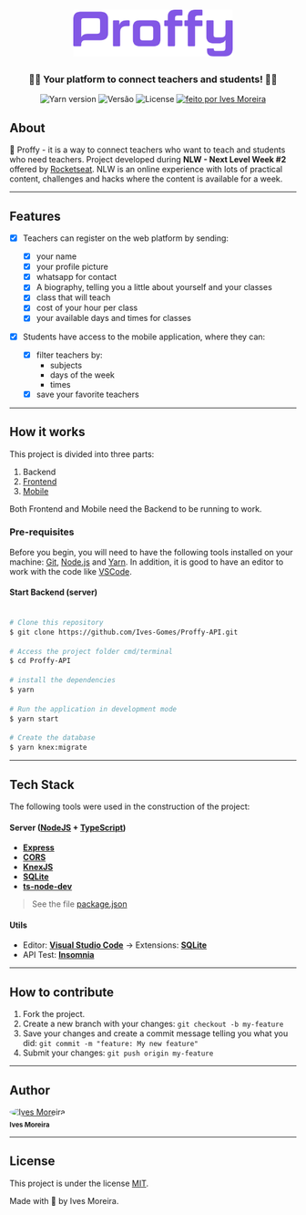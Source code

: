 <h1 align = "center">
   <img src="./logo.png" alt="Proffy" width="280"/>
</h1>

<h3 align = "center">
    👩‍🎓 Your platform to connect teachers and students! 🧑‍🎓
</h3>

<p align = "center">
  <img alt = "Yarn version" src = "https://img.shields.io/badge/yarn-v1.22.4-blue">

  <img alt = "Versão" src = "https://img.shields.io/badge/version-1.0.0-red">
    
   <img alt = "License" src = "https://img.shields.io/badge/license-MIT-brightgreen">

  <a href="https://www.linkedin.com/in/ives-moreira-8871b318a/">
    <img alt = "feito por Ives Moreira" src = "https://img.shields.io/badge/made by-Ives Moreira-blueviolet">
  </a>
</p>

## About

📖 Proffy - it is a way to connect teachers who want to teach and students who need teachers.
Project developed during **NLW - Next Level Week #2** offered by [Rocketseat](https://rocketseat.com.br/). NLW is an online experience with lots of practical content, challenges and hacks where the content is available for a week.

---

## Features

- [x] Teachers can register on the web platform by sending:

  - [x] your name
  - [x] your profile picture
  - [x] whatsapp for contact
  - [x] A biography, telling you a little about yourself and your classes
  - [x] class that will teach
  - [x] cost of your hour per class
  - [x] your available days and times for classes

- [x] Students have access to the mobile application, where they can:
  - [x] filter teachers by:
    - subjects
    - days of the week
    - times
  - [x] save your favorite teachers

---

## How it works

This project is divided into three parts:

1. Backend
2. [Frontend](https://github.com/Ives-Gomes/Proffy-React)
3. [Mobile](https://github.com/Ives-Gomes/Proffy-Mobile)

Both Frontend and Mobile need the Backend to be running to work.

### Pre-requisites

Before you begin, you will need to have the following tools installed on your machine:
[Git](https://git-scm.com), [Node.js](https://nodejs.org/en/) and [Yarn](https://yarnpkg.com/). In addition, it is good to have an editor to work with the code like [VSCode](https://code.visualstudio.com/).

#### Start Backend (server)

```bash

# Clone this repository
$ git clone https://github.com/Ives-Gomes/Proffy-API.git

# Access the project folder cmd/terminal
$ cd Proffy-API

# install the dependencies
$ yarn

# Run the application in development mode
$ yarn start

# Create the database
$ yarn knex:migrate

```

---

## Tech Stack

The following tools were used in the construction of the project:

#### **Server** ([NodeJS](https://nodejs.org/en/) + [TypeScript](https://www.typescriptlang.org/))

- **[Express](https://expressjs.com/)**
- **[CORS](https://expressjs.com/en/resources/middleware/cors.html)**
- **[KnexJS](http://knexjs.org/)**
- **[SQLite](https://github.com/mapbox/node-sqlite3)**
- **[ts-node-dev](https://www.npmjs.com/package/ts-node-dev)**

> See the file [package.json](https://github.com/Ives-Gomes/Proffy-API/blob/master/package.json)

#### **Utils**

- Editor: **[Visual Studio Code](https://code.visualstudio.com/)** → Extensions: **[SQLite](https://marketplace.visualstudio.com/items?itemName=alexcvzz.vscode-sqlite)**
- API Test: **[Insomnia](https://insomnia.rest/)**

---

## How to contribute

1. Fork the project.
2. Create a new branch with your changes: `git checkout -b my-feature`
3. Save your changes and create a commit message telling you what you did: `git commit -m "feature: My new feature"`
4. Submit your changes: `git push origin my-feature`

---

## Author

<a href="https://www.linkedin.com/in/ives-moreira-8871b318a/">
 <img style="border-radius: 50%;" src="https://avatars0.githubusercontent.com/u/53413719?s=460&u=1e98084c7754352365563418c0566299f52c7e39&v=4" width="100px;" alt="Ives Moreira"/>
 <br />
 <sub><b>Ives Moreira</b></sub></a> <a href="https://www.linkedin.com/in/ives-moreira-8871b318a/" title="Linkedin"></a>
 <br />

---

## License

This project is under the license [MIT](./LICENSE).

Made with 💜 by Ives Moreira.
